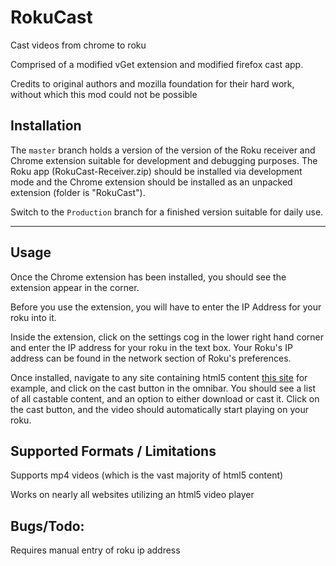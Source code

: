 # RokuCast
Cast videos from chrome to roku

Comprised of a modified vGet extension and modified firefox cast app.

Credits to original authors and mozilla foundation for their hard work, without which this mod could not be possible

## Installation

The `master` branch holds a version of the version of the Roku receiver and Chrome extension suitable for development and debugging purposes. The Roku app (RokuCast-Receiver.zip) should be installed via development mode and the Chrome extension should be installed as an unpacked extension (folder is "RokuCast").

Switch to the `Production` branch for a finished version suitable for daily use.

---


## Usage

Once the Chrome extension has been installed, you should see the extension appear in the corner.

Before you use the extension, you will have to enter the IP Address for your roku into it.

Inside the extension, click on the settings cog in the lower right hand corner and enter the IP address for your roku in the text box. Your Roku's IP address can be found in the network section of Roku's preferences.

Once installed, navigate to any site containing html5 content [this site](https://people.mozilla.org/~mfinkle/casting/test.html) for example, and click on the cast button in the omnibar. You should see a list of all castable content, and an option to either download or cast it. Click on the cast button, and the video should automatically start playing on your roku.

## Supported Formats / Limitations

Supports mp4 videos (which is the vast majority of html5 content)

Works on nearly all websites utilizing an html5 video player

## Bugs/Todo:

Requires manual entry of roku ip address
